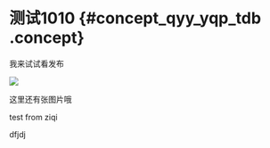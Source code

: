 # 测试1010 {#concept_qyy_yqp_tdb .concept}

我来试试看发布

![](http://icms-static-publish-daily.oss-cn-hangzhou.aliyuncs.com/assets/img/540/18_zh-CN.png)

这里还有张图片哦

test from ziqi

dfjdj
